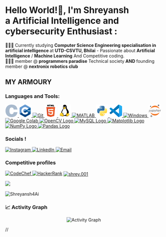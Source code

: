 <!-- <img src="banner_github.png" alt="GitHub Banner" width="100%" /> -->
<h1> Hello World!👋, I'm Shreyansh <br> a Artificial Intelligence and cybersecurity Enthusiast  : </h1>
<p>👨🏼‍🎓 Currently studying <strong>Computer Science Engineering specialisation in artificial intelligence </strong> at <strong>UTD-CSVTU, Bhilai</strong> - Passionate about <strong>Artificial Intelligence</strong> / <strong>Machine Learning</strong> And Competitive coding.<!-- <br>🛜 Cure--> <br>👨🏼‍💻 member @ <strong> programmers paradise</strong> Technical society<strong> AND </strong> </strong> founding member @ <strong> nextronix robotics club </strong> 
<h2> MY ARMOURY</h2>
<h3 align="left">Languages and Tools:</h3>
<a href="https://www.cprogramming.com/" target="_blank" rel="noreferrer">
  <img src="https://raw.githubusercontent.com/devicons/devicon/master/icons/c/c-original.svg" alt="C" width="40" height="40"/>
</a>
<a href="https://www.w3schools.com/cpp/" target="_blank" rel="noreferrer">
  <img src="https://raw.githubusercontent.com/devicons/devicon/master/icons/cplusplus/cplusplus-original.svg" alt="C++" width="40" height="40"/>
</a>
<a href="https://git-scm.com/" target="_blank" rel="noreferrer">
  <img src="https://www.vectorlogo.zone/logos/git-scm/git-scm-icon.svg" alt="Git" width="40" height="40"/>
</a>
<a href="https://www.w3.org/html/" target="_blank" rel="noreferrer">
  <img src="https://raw.githubusercontent.com/devicons/devicon/master/icons/html5/html5-original-wordmark.svg" alt="HTML5" width="40" height="40"/>
</a>
<a href="https://www.linux.org/" target="_blank" rel="noreferrer">
  <img src="https://raw.githubusercontent.com/devicons/devicon/master/icons/linux/linux-original.svg" alt="Linux" width="40" height="40"/>
</a>
<a href="https://www.mathworks.com/" target="_blank" rel="noreferrer">
  <img src="https://upload.wikimedia.org/wikipedia/commons/2/21/Matlab_Logo.png" alt="MATLAB" width="40" height="40"/>
</a>
<a href="https://www.python.org/" target="_blank" rel="noreferrer">
  <img src="https://raw.githubusercontent.com/devicons/devicon/master/icons/python/python-original.svg" alt="Python" width="40" height="40"/>
</a>

<a href="https://code.visualstudio.com/" target="_blank" rel="noreferrer">
  <img src="https://raw.githubusercontent.com/devicons/devicon/master/icons/vscode/vscode-original.svg" alt="VS Code" width="40" height="40"/>
</a>
<a href="https://www.microsoft.com/windows" target="_blank" rel="noreferrer">
  <img src="https://upload.wikimedia.org/wikipedia/commons/8/87/Windows_logo_-_2021.svg" alt="Windows" width="40" height="40"/>
</a>

<a href="https://github.com/Shreyansh4Ai/Python-for-Datascience">
  <img src="https://github.com/devicons/devicon/blob/master/icons/jupyter/jupyter-original-wordmark.svg" title="Jupyter - Interactive notebook for data science and research" alt="Jupyter" width="40" height="40">
</a>
<a href="https://github.com/Shreyansh4Ai/Data-Visualization-using-python">
  <img src="https://colab.research.google.com/img/colab_favicon_256px.png" title="Google Colab - Cloud-based Jupyter notebook environment" alt="Google Colab" width="40" height="40">
</a>

<a href="https://opencv.org/">
  <img src="https://upload.wikimedia.org/wikipedia/commons/3/32/OpenCV_Logo_with_text_svg_version.svg" title="OpenCV - Open Source Computer Vision Library" alt="OpenCV Logo" width="40" height="40">
</a>

<a href="https://www.mysql.com/">
  <img src="https://www.mysql.com/common/logos/logo-mysql-170x115.png" title="MySQL - The world's most popular open source database" alt="MySQL Logo" width="40" height="40">
</a>


<a href="https://matplotlib.org/">
  <img src="https://matplotlib.org/_static/logo2_compressed.svg" title="Matplotlib - Visualization with Python" alt="Matplotlib Logo" width="40" height="40">
</a>
<a href="https://numpy.org/">
  <img src="https://numpy.org/images/logo.svg" title="NumPy - The fundamental package for scientific computing with Python" alt="NumPy Logo" width="40" height="40">
</a>

<a href="https://pandas.pydata.org/">
  <img src="https://pandas.pydata.org/static/img/pandas_mark.svg" title="Pandas - Python Data Analysis Library" alt="Pandas Logo" width="40" height="40">
</a>



<h3> Socials !</h3>

<a href="https://www.instagram.com/Shreyansh4ai" target="_blank">
    <img src="https://upload.wikimedia.org/wikipedia/commons/a/a5/Instagram_icon.png" alt="Instagram" width="40" height="40"/> 
</a>

<a href="https://www.linkedin.com/in/shreyansh-goswami-701039320?utm_source=share&utm_campaign=share_via&utm_content=profile&utm_medium=android_app" target="_blank">
    <img src="https://upload.wikimedia.org/wikipedia/commons/c/ca/LinkedIn_logo_initials.png" alt="LinkedIn" width="40" height="40"/> 
</a>


<a href="shreyansh.300012724058@csvtu.ac.in" target="_blank" rel="noreferrer">
  <img src="https://upload.wikimedia.org/wikipedia/commons/4/4e/Gmail_Icon.png" alt="Email" width="40" height="40"/>
</a>
<h3> Competitive profiles</h3>
  
<a href="https://https://codechef.com/users/chef_shrey5050" target="_blank" rel="noreferrer">
  <img src="https://s3.amazonaws.com/codechef_shared/sites/all/themes/abessive/logo.svg" alt="CodeChef" width="40" height="40"/>
</a>
 <a href="https://www.hackerrank.com/profile/shreyanshatpc"><img
            src="https://cdn-1.webcatalog.io/catalog/hackerrank/hackerrank-icon.png" title="HackerRank Profile"
            height=35 alt="HackerRank"></a>  
  <a href="https://codeforces.com/profile/AlsoShrey" target="blank"><img align="center" src="https://raw.githubusercontent.com/rahuldkjain/github-profile-readme-generator/master/src/images/icons/Social/codeforces.svg" alt="shrey.001" height="30" width="40" /></a>
</p>


![](https://komarev.com/ghpvc/?username=Shreyansh4Ai&color=green)


</p> 
<p align="left"><img src="https://github-profile-trophy.vercel.app/?username=Shreyansh4Ai&theme=matrix" alt="Shreyansh4Ai" /></a> 
</p>




### 📈 **Activity Graph**
<div align="center">
  <img src="https://github-readme-activity-graph.vercel.app/graph?username=Shreyansh4Ai&theme=github-dark&area=true&hide_border=true" height="250" alt="Activity Graph" />
</div>


// 